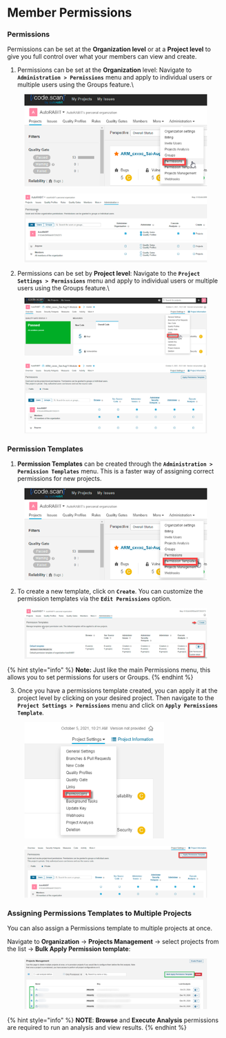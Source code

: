 # Member Permissions

### Permissions <a href="#permissions" id="permissions"></a>

Permissions can be set at the **Organization level** or at a **Project level** to give you full control over what your members can view and create.

1. Permissions can be set at the **Organization** level: Navigate to **`Administration > Permissions`** menu and apply to individual users or multiple users using the Groups feature.\


<figure><img src="../../../../.gitbook/assets/image (16) (1) (1) (1) (1) (1) (1) (1) (1) (1) (1) (1) (1) (1) (1) (1) (1) (1) (1).png" alt="" width="506"><figcaption></figcaption></figure>

<figure><img src="../../../../.gitbook/assets/image (17) (1) (1) (1) (1) (1) (1) (1) (1) (1) (1) (1) (1) (1) (1) (1) (1) (1) (1).png" alt=""><figcaption></figcaption></figure>

2. Permissions can be set by **Project level**: Navigate to the **`Project Settings > Permissions`** menu and apply to individual users or multiple users using the Groups feature.\


<figure><img src="../../../../.gitbook/assets/image (18) (1) (1) (1) (1) (1) (1) (1) (1) (1) (1) (1) (1) (1) (1) (1) (1) (1).png" alt="" width="563"><figcaption></figcaption></figure>

<figure><img src="../../../../.gitbook/assets/image (19) (1) (1) (1) (1) (1) (1) (1) (1) (1) (1) (1) (1) (1) (1) (1) (1).png" alt=""><figcaption></figcaption></figure>

### Permission Templates <a href="#permission-templates" id="permission-templates"></a>

1. **Permission Templates** can be created through the **`Administration > Permission Templates`** menu. This is a faster way of assigning correct permissions for new projects.

<figure><img src="../../../../.gitbook/assets/image (20) (1) (1) (1) (1) (1) (1) (1) (1) (1) (1) (1) (1) (1) (1) (1) (1).png" alt="" width="506"><figcaption></figcaption></figure>

2. To create a new template, click on **`Create`**. You can customize the permission templates via the **`Edit Permissions`** option.

<figure><img src="../../../../.gitbook/assets/image (21) (1) (1) (1) (1) (1) (1) (1) (1) (1) (1) (1) (1) (1) (1) (1) (1).png" alt=""><figcaption></figcaption></figure>

{% hint style="info" %}
**Note:** Just like the main Permissions menu, this allows you to set permissions for users or Groups.
{% endhint %}

3. Once you have a permissions template created, you can apply it at the project level by clicking on your desired project. Then navigate to the **`Project Settings > Permissions`** menu and click on **`Apply Permissions Template`**.

<figure><img src="../../../../.gitbook/assets/image (22) (1) (1) (1) (1) (1) (1) (1) (1) (1) (1) (1) (1) (1) (1) (1) (1).png" alt="" width="324"><figcaption></figcaption></figure>

<figure><img src="../../../../.gitbook/assets/image (23) (1) (1) (1) (1) (1) (1) (1) (1) (1) (1) (1) (1) (1) (1) (1) (1).png" alt=""><figcaption></figcaption></figure>

### Assigning Permissions Templates to Multiple Projects

You can also assign a Permissions template to multiple projects at once.

Navigate to **Organization** → **Projects Management** → select projects from the list → **Bulk Apply Permission template**:

<figure><img src="../../../../.gitbook/assets/image.png" alt=""><figcaption></figcaption></figure>

{% hint style="info" %}
**NOTE**: **Browse** and **Execute Analysis** permissions are required to run an analysis and view results.
{% endhint %}
